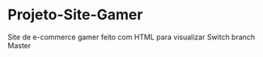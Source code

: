 # Projeto-Site-Gamer
Site de e-commerce  gamer feito com HTML 
para visualizar Switch branch Master
